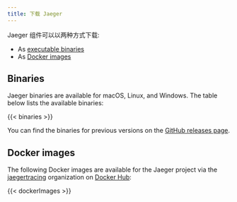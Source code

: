 ```yaml
---
title: 下载 Jaeger
---
```


Jaeger 组件可以以两种方式下载:

- As [executable binaries](#binaries)
- As [Docker images](#docker-images)

## Binaries

Jaeger binaries are available for macOS, Linux, and Windows. The table below lists the available binaries:

{{< binaries >}}

You can find the binaries for previous versions on the [GitHub releases page](https://github.com/jaegertracing/jaeger/releases/).

## Docker images

The following Docker images are available for the Jaeger project via the [jaegertracing](https://hub.docker.com/r/jaegertracing/) organization on [Docker Hub](https://hub.docker.com):

{{< dockerImages >}}
